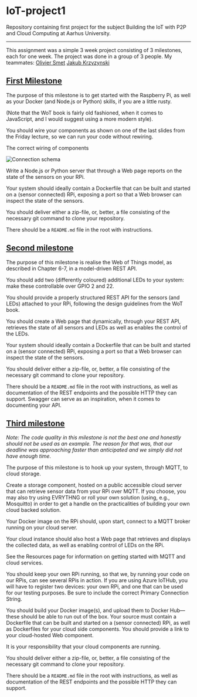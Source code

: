 # IoT-project1

Repository containing first project for the subject Building the IoT with P2P and Cloud Computing at Aarhus University.

---

This assignment was a simple 3 week project consisting of 3 milestones, each for one week. The project was done in a group of 3 people.
My teammates:
[Olivier Smet](https://github.com/omsmet)
[Jakub Krzyzynski](https://github.com/j-krzyz)

## [First Milestone](https://github.com/adik6555/IoT-project1/tree/milestone1)

The purpose of this milestone is to get started with the Raspberry Pi, as well as your Docker (and Node.js or Python) skills, if you are a little rusty.

(Note that the WoT book is fairly old fashioned, when it comes to JavaScript, and I would suggest using a more modern style).

You should wire your components as shown on one of the last slides from the Friday lecture, so we can run your code without rewiring.

The correct wiring of components

![Connection schema](https://github.com/adik6555/IoT-project1/blob/master/Pi4_bb.svg?raw=true)

Write a Node.js or Python server that through a Web page reports on the state of the sensors on your RPi.

Your system should ideally contain a Dockerfile that can be built and started on a (sensor connected) RPi, exposing a port so that a Web browser can inspect the state of the sensors.

You should deliver either a zip-file, or, better, a file consisting of the necessary git command to clone your repository.

There should be a `README.md` file in the root with instructions.

## [Second milestone](https://github.com/adik6555/IoT-project1/tree/milestone2)

The purpose of this milestone is realise the Web of Things model, as described in Chapter 6-7, in a model-driven REST API.

You should add two (differently coloured) additional LEDs to your system: make these controllable over GPIO 2 and 22.

You should provide a properly structured REST API for the sensors (and LEDs) attached to your RPi, following the design guidelines from the WoT book.

You should create a Web page that dynamically, through your REST API, retrieves the state of all sensors and LEDs as well as enables the control of the LEDs.

Your system should ideally contain a Dockerfile that can be built and started on a (sensor connected) RPi, exposing a port so that a Web browser can inspect the state of the sensors.

You should deliver either a zip-file, or, better, a file consisting of the necessary git command to clone your repository.

There should be a `README.md` file in the root with instructions, as well as documentation of the REST endpoints and the possible HTTP they can support. Swagger can serve as an inspiration, when it comes to documenting your API.

## [Third milestone](https://github.com/adik6555/IoT-project1/tree/milestone1)

_Note: The code quality in this milestone is not the best one and honestly should not be used as an example. The reason for that was, that our deadline was approaching faster than anticipated and we simply did not have enough time._

The purpose of this milestone is to hook up your system, through MQTT, to cloud storage.

Create a storage component, hosted on a public accessible cloud server that can retrieve sensor data from your RPi over MQTT. If you choose, you may also try using EVRYTHNG or roll your own solution (using, e.g., Mosquitto) in order to get a handle on the practicalities of building your own cloud backed solution.

Your Docker image on the RPi should, upon start, connect to a MQTT broker running on your cloud server.

Your cloud instance should also host a Web page that retrieves and displays the collected data, as well as enabling control of LEDs on the RPi.

See the Resources page for information on getting started with MQTT and cloud services.

You should keep your own RPi running, so that we, by running your code on our RPis, can see several RPis in action. If you are using Azure IoTHub, you will have to register two devices: your own RPi, and one that can be used for our testing purposes. Be sure to include the correct Primary Connection String.

You should build your Docker image(s), and upload them to Docker Hub—these should be able to run out of the box. Your source must contain a Dockerfile that can be built and started on a (sensor connected) RPi, as well as Dockerfiles for your cloud side components. You should provide a link to your cloud-hosted Web component.

It is your responsibility that your cloud components are running.

You should deliver either a zip-file, or, better, a file consisting of the necessary git command to clone your repository.

There should be a `README.md` file in the root with instructions, as well as documentation of the REST endpoints and the possible HTTP they can support.
